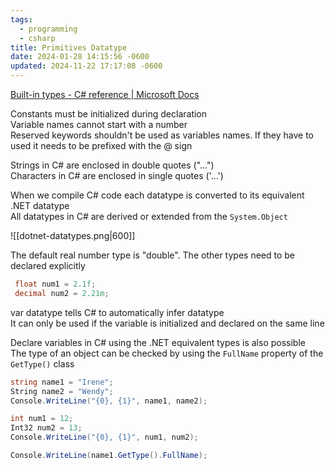 ```yaml
---
tags:
  - programming
  - csharp
title: Primitives Datatype
date: 2024-01-28 14:15:56 -0600
updated: 2024-11-22 17:17:08 -0600
---
```


[Built-in types - C# reference | Microsoft Docs](https://docs.microsoft.com/en-us/dotnet/csharp/language-reference/builtin-types/built-in-types)

Constants must be initialized during declaration  
Variable names cannot start with a number  
Reserved keywords shouldn't be used as variables names. If they have to used it needs to be prefixed with the @ sign

Strings in C# are enclosed in double quotes ("...")  
Characters in C# are enclosed in single quotes ('...')

When we compile C# code each datatype is converted to its equivalent .NET datatype  
All datatypes in C# are derived or extended from the `System.Object`

![[dotnet-datatypes.png|600]]

The default real number type is "double". The other types need to be declared explicitly

```csharp
 float num1 = 2.1f;
 decimal num2 = 2.21m;
 ```

var datatype tells C# to automatically infer datatype  
It can only be used if the variable is initialized and declared on the same line

Declare variables in C# using the .NET equivalent types is also possible  
The type of an object can be checked by using the `FullName` property of the `GetType()` class

```csharp
string name1 = "Irene"; 
String name2 = "Wendy";
Console.WriteLine("{0}, {1}", name1, name2); 

int num1 = 12; 
Int32 num2 = 13;
Console.WriteLine("{0}, {1}", num1, num2);

Console.WriteLine(name1.GetType().FullName);
```
